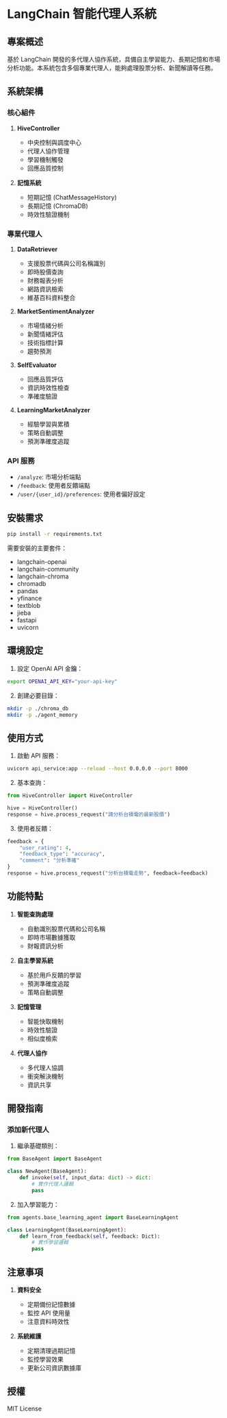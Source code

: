 # LangChain 智能代理人系統

## 專案概述
基於 LangChain 開發的多代理人協作系統，具備自主學習能力、長期記憶和市場分析功能。本系統包含多個專業代理人，能夠處理股票分析、新聞解讀等任務。

## 系統架構

### 核心組件

1. **HiveController**
   - 中央控制與調度中心
   - 代理人協作管理
   - 學習機制觸發
   - 回應品質控制

2. **記憶系統**
   - 短期記憶 (ChatMessageHistory)
   - 長期記憶 (ChromaDB)
   - 時效性驗證機制

### 專業代理人

1. **DataRetriever**
   - 支援股票代碼與公司名稱識別
   - 即時股價查詢
   - 財務報表分析
   - 網路資訊檢索
   - 維基百科資料整合

2. **MarketSentimentAnalyzer**
   - 市場情緒分析
   - 新聞情緒評估
   - 技術指標計算
   - 趨勢預測

3. **SelfEvaluator**
   - 回應品質評估
   - 資訊時效性檢查
   - 準確度驗證

4. **LearningMarketAnalyzer**
   - 經驗學習與累積
   - 策略自動調整
   - 預測準確度追蹤

### API 服務

- `/analyze`: 市場分析端點
- `/feedback`: 使用者反饋端點
- `/user/{user_id}/preferences`: 使用者偏好設定

## 安裝需求

```bash
pip install -r requirements.txt
```

需要安裝的主要套件：
- langchain-openai
- langchain-community
- langchain-chroma
- chromadb
- pandas
- yfinance
- textblob
- jieba
- fastapi
- uvicorn

## 環境設定

1. 設定 OpenAI API 金鑰：
```bash
export OPENAI_API_KEY="your-api-key"
```

2. 創建必要目錄：
```bash
mkdir -p ./chroma_db
mkdir -p ./agent_memory
```

## 使用方式

1. 啟動 API 服務：
```bash
uvicorn api_service:app --reload --host 0.0.0.0 --port 8000
```

2. 基本查詢：
```python
from HiveController import HiveController

hive = HiveController()
response = hive.process_request("請分析台積電的最新股價")
```

3. 使用者反饋：
```python
feedback = {
    "user_rating": 4,
    "feedback_type": "accuracy",
    "comment": "分析準確"
}
response = hive.process_request("分析台積電走勢", feedback=feedback)
```

## 功能特點

1. **智能查詢處理**
   - 自動識別股票代碼和公司名稱
   - 即時市場數據獲取
   - 財報資訊分析

2. **自主學習系統**
   - 基於用戶反饋的學習
   - 預測準確度追蹤
   - 策略自動調整

3. **記憶管理**
   - 智能快取機制
   - 時效性驗證
   - 相似度檢索

4. **代理人協作**
   - 多代理人協調
   - 衝突解決機制
   - 資訊共享

## 開發指南

### 添加新代理人

1. 繼承基礎類別：
```python
from BaseAgent import BaseAgent

class NewAgent(BaseAgent):
    def invoke(self, input_data: dict) -> dict:
        # 實作代理人邏輯
        pass
```

2. 加入學習能力：
```python
from agents.base_learning_agent import BaseLearningAgent

class LearningAgent(BaseLearningAgent):
    def learn_from_feedback(self, feedback: Dict):
        # 實作學習邏輯
        pass
```

## 注意事項

1. **資料安全**
   - 定期備份記憶數據
   - 監控 API 使用量
   - 注意資料時效性

2. **系統維護**
   - 定期清理過期記憶
   - 監控學習效果
   - 更新公司資訊數據庫

## 授權
MIT License
